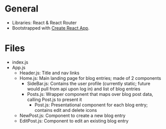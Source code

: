 # General 
- Libraries: React & React Router
- Bootstrapped with [Create React App](https://github.com/facebook/create-react-app).

# Files
- index.js
- App.js
    - Header.js: Title and nav links
    - Home.js: Main landing page for blog entries; made of 2 components
        - SideBar.js: Contains the user profile (currently static; future would pull from api upon log in) and list of blog entries
        - Posts.js: Wrapper component that maps over blog post data, calling Post.js to present it
            - Post.js: Presentational component for each blog entry; contains edit and delete icons
    - NewPost.js: Component to create a new blog entry
    - EditPost.js: Component to edit an existing blog entry

